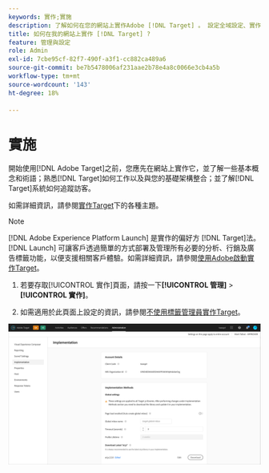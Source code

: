```yaml
---
keywords: 實作;實施
description: 了解如何在您的網站上實作Adobe [!DNL Target] 。 設定全域設定、實作方法（AEP Web SDK或at.js）等。
title: 如何在我的網站上實作 [!DNL Target] ?
feature: 管理與設定
role: Admin
exl-id: 7cbe95cf-82f7-490f-a3f1-cc882ca489a6
source-git-commit: be7b5478006af231aae2b78e4a8c0066e3cb4a5b
workflow-type: tm+mt
source-wordcount: '143'
ht-degree: 18%

---
```


# 實施

開始使用[!DNL Adobe Target]之前，您應先在網站上實作它，並了解一些基本概念和術語；熟悉[!DNL Target]如何工作以及與您的基礎架構整合；並了解[!DNL Target]系統如何追蹤訪客。

如需詳細資訊，請參閱[實作Target](/help/c-implementing-target/implementing-target.md)下的各種主題。

>[!NOTE]
>
>[!DNL Adobe Experience Platform Launch] 是實作的偏好方 [!DNL Target]法。[!DNL Launch] 可讓客戶透過簡單的方式部署及管理所有必要的分析、行銷及廣告標籤功能，以便支援相關客戶體驗。如需詳細資訊，請參閱[使用Adobe啟動實作Target](/help/c-implementing-target/c-implementing-target-for-client-side-web/how-to-deployatjs/cmp-implementing-target-using-adobe-launch.md)。

1. 若要存取[!UICONTROL 實作]頁面，請按一下&#x200B;**[!UICONTROL 管理]** > **[!UICONTROL 實作]**。

1. 如需適用於此頁面上設定的資訊，請參閱[不使用標籤管理員實作Target](/help/c-implementing-target/c-implementing-target-for-client-side-web/how-to-deployatjs/implementing-target-without-a-tag-manager.md)。

![實作頁面](/help/administrating-target/assets/implementation.png)
